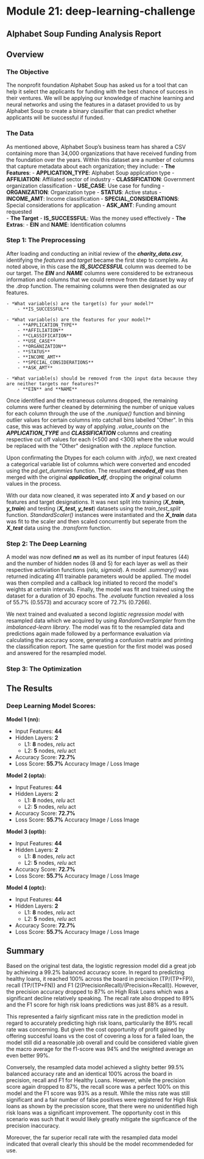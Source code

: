 # Module 21: deep-learning-challenge

## Alphabet Soup Funding Analysis Report

## Overview 
### The Objective
The nonprofit foundation Alphabet Soup has asked us for a tool that can help it select the applicants for funding with the best chance of success in their ventures. We will be applying our knowledge of machine learning and neural networks and using the features in a dataset provided to us by Alphabet Soup to create a binary classifier that can predict whether applicants will be successful if funded.

### The Data
As mentioned above, Alphabet Soup’s business team has shared a CSV containing more than 34,000 organizations that have received funding from the foundation over the years. Within this dataset are a number of columns that capture metadata about each organization; they include:
    - **The Features**:
        - **APPLICATION_TYPE**: Alphabet Soup application type
        - **AFFILIATION**: Affiliated sector of industry
        - **CLASSIFICATION**: Government organization classification
        - **USE_CASE**: Use case for funding
        - **ORGANIZATION**: Organization type
        - **STATUS**: Active status
        - **INCOME_AMT**: Income classification
        - **SPECIAL_CONSIDERATIONS**: Special considerations for application
        - **ASK_AMT**: Funding amount requested        
    - **The Target**
        - **IS_SUCCESSFUL**: Was the money used effectively
    - **The Extras**:
        - **EIN** and **NAME**: Identification columns


### Step 1: The Preprocessing
After loading and conducting an initial review of the ***charity_data.csv***, identifying the *features* and *target* became the first step to complete. As noted above, in this case the ***IS_SUCCESSFUL*** column was deemed to be our target. The ***EIN*** and ***NAME*** columns were considered to be extraneous information and columns that we could remove from the dataset by way of the .drop function. The remaining columns were then designated as our features. 

    - *What variable(s) are the target(s) for your model?*
        - **IS_SUCCESSFUL**
        
    - *What variable(s) are the features for your model?*
        - **APPLICATION_TYPE**
        - **AFFILIATION**
        - **CLASSIFICATION**
        - **USE_CASE**
        - **ORGANIZATION**
        - **STATUS**
        - **INCOME_AMT**
        - **SPECIAL_CONSIDERATIONS**
        - **ASK_AMT**

    - *What variable(s) should be removed from the input data because they are neither targets nor features?*
        - **EIN** and **NAME**

Once identified and the extraneous columns dropped, the remaining columns were further cleaned by determining the number of unique values for each column through the use of the *.nunique()* function and binning outlier values for certain columns into catchall bins labelled "Other". In this case, this was achieved by way of applying *.value_counts* on the ***APPLICATION_TYPE*** and ***CLASSIFICATION*** columns and creating respective cut off values for each (<500 and <300) where the value would be replaced with the "Other" designation with the *.replace* function.

Upon confirmating the Dtypes for each column with *.info()*, we next created a categorical variable list of columns which were converted and encoded using the *pd.get_dummies* function. The resultant ***encoded_df*** was then merged with the original ***application_df***, dropping the original column values in the process.

With our data now cleaned, it was seperated into ***X*** and ***y*** based on our features and target designations. It was next split into training (***X_train, y_train***) and testing (***X_test, y_test***) datasets using the *train_test_split* function. *StandardScaler()* instances were instantiated and the ***X_train*** data was fit to the scaler and then scaled concurrently but seperate from the ***X_test*** data using the *.transform* function.


### Step 2: The Deep Learning

A model was now defined ***nn*** as well as its number of input features (44) and the number of hidden nodes (8 and 5) for each layer as well as their respective activiation functions (*relu, sigmoid*). A model *.summary()* was returned indicating 411 trainable parameters would be applied. The model was then compiled and a callback log initiated to record the model's weights at certain intervals. Finally, the model was fit and trained using the dataset for a duration of 30 epochs. The *.evaluate* function revealed a loss of 55.7% (0.5573) and accuracy score of 72.7% (0.7266).



We next trained and evaluated a second *logistic regression model* with resampled data which we acquired by using *RandomOverSampler* from the *imbalanced-learn library*. The model was fit to the resampled data and predictions again made followed by a performance evaluation via calculating the accuracy score, generating a confusion matrix and printing the classification report. The same question for the first model was posed and answered for the resampled model.


### Step 3: The Optimization


## The Results
### Deep Learning Model Scores:
**Model 1 (nn):**
  - Input Features: **44**
  - Hidden Layers: **2**
    - L1: **8** nodes, *relu* act
    - L2: **5** nodes, *relu* act
  - Accuracy Score: **72.7%**
  - Loss Score: **55.7%**
     Accuracy Image / Loss Image

**Model 2 (opta):**
  - Input Features: **44**
  - Hidden Layers: **2**
    - L1: **8** nodes, *relu* act
    - L2: **5** nodes, *relu* act
  - Accuracy Score: **72.7%**
  - Loss Score: **55.7%**
     Accuracy Image / Loss Image

**Model 3 (optb):**
  - Input Features: **44**
  - Hidden Layers: **2**
    - L1: **8** nodes, *relu* act
    - L2: **5** nodes, *relu* act
  - Accuracy Score: **72.7%**
  - Loss Score: **55.7%**
     Accuracy Image / Loss Image

**Model 4 (optc):**
  - Input Features: **44**
  - Hidden Layers: **2**
    - L1: **8** nodes, *relu* act
    - L2: **5** nodes, *relu* act
  - Accuracy Score: **72.7%**
  - Loss Score: **55.7%**
     Accuracy Image / Loss Image
    

## Summary
Based on the original test data, the logistic regression model did a great job by achieving a 99.2% balanced accuracy score. In regard to predicting healthy loans, it reached 100% across the board in precision (TP/(TP+FP)), recall (TP/(TP+FN)) and F1 (2(PrecisionRecall)/(Precision+Recall)). However, the precision accuracy dropped to 87% on High Risk Loans which was a significant decline relatively speaking. The recall rate also dropped to 89% and the F1 score for high risk loans predictions was just 88% as a result.

This represented a fairly signficant miss rate in the prediction model in regard to accurately predicting high risk loans, particularily the 89% recall rate was concerning. But given the cost opportunity of profit gained by offering succesful loans vs the cost of covering a loss for a failed loan, the model still did a reasonable job overall and could be considered viable given the macro average for the f1-score was 94% and the weighted average an even better 99%.

Conversely, the resampled data model achieved a slighty better 99.5% balanced accuracy rate and an identical 100% across the board in precision, recall and F1 for Healthy Loans. However, while the precision score again dropped to 87%, the recall score was a perfect 100% on this model and the F1 score was 93% as a result. While the miss rate was still significant and a fair number of false positives were registered for High Risk loans as shown by the precission score, that there were no unidentified high risk loans was a significant improvement. The opportunity cost in this scenario was such that it would likely greatly mitigate the signficance of the precision inaccuracy. 

Moreover, the far superior recall rate with the resampled data model indicated that overall clearly this should be the model recommendeded for use.